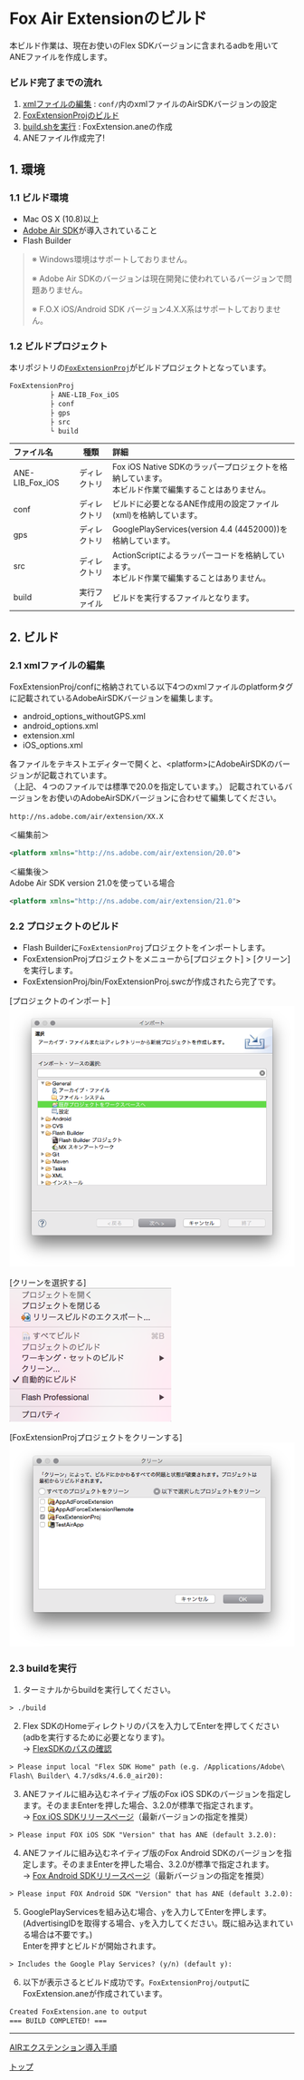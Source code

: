 # Fox Air Extensionのビルド

本ビルド作業は、現在お使いのFlex SDKバージョンに含まれるadbを用いてANEファイルを作成します。

### ビルド完了までの流れ

1. [xmlファイルの編集](#edit_xml) : `conf/`内のxmlファイルのAirSDKバージョンの設定
2. [FoxExtensionProjのビルド](#clean_project)
3. [build.shを実行](#perform_build) : FoxExtension.aneの作成
4. ANEファイル作成完了!

## 1. 環境

### 1.1 ビルド環境

* Mac OS X (10.8)以上
* [Adobe Air SDK](http://www.adobe.com/devnet/air/air-sdk-download.html)が導入されていること
* Flash Builder

> ※ Windows環境はサポートしておりません。
>
> ※ Adobe Air SDKのバージョンは現在開発に使われているバージョンで問題ありません。
>
> ※ F.O.X iOS/Android SDK バージョン4.X.X系はサポートしておりません。

### 1.2 ビルドプロジェクト

本リポジトリの[`FoxExtensionProj`](/FoxExtensionProj)がビルドプロジェクトとなっています。

```
FoxExtensionProj
          ├ ANE-LIB_Fox_iOS
          ├ conf
          ├ gps
          ├ src
          └ build
```

|ファイル名|種類|詳細|
|:---|:---:|:---|
|ANE-LIB_Fox_iOS|ディレクトリ|Fox iOS Native SDKのラッパープロジェクトを格納しています。<br>本ビルド作業で編集することはありません。|
|conf|ディレクトリ|ビルドに必要となるANE作成用の設定ファイル(xml)を格納しています。|
|gps|ディレクトリ|GooglePlayServices(version 4.4 (4452000))を格納しています。|
|src|ディレクトリ|ActionScriptによるラッパーコードを格納しています。<br>本ビルド作業で編集することはありません。|
|build|実行ファイル|ビルドを実行するファイルとなります。|

## 2. ビルド

<div id="edit_xml"></div>

### 2.1 xmlファイルの編集

FoxExtensionProj/confに格納されている以下4つのxmlファイルのplatformタグに記載されているAdobeAirSDKバージョンを編集します。

* android_options_withoutGPS.xml
* android_options.xml
* extension.xml
* iOS_options.xml

各ファイルをテキストエディターで開くと、&lt;platform&gt;にAdobeAirSDKのバージョンが記載されています。<br>
（上記、４つのファイルでは標準で20.0を指定しています。）
記載されているバージョンをお使いのAdobeAirSDKバージョンに合わせて編集してください。

`http://ns.adobe.com/air/extension/XX.X`

＜編集前＞
```xml
<platform xmlns="http://ns.adobe.com/air/extension/20.0">
```

＜編集後＞<br>
Adobe Air SDK version 21.0を使っている場合
```xml
<platform xmlns="http://ns.adobe.com/air/extension/21.0">
```

<div id="clean_project"></div>

### 2.2 プロジェクトのビルド

* Flash Builderに`FoxExtensionProj`プロジェクトをインポートします。
* FoxExtensionProjプロジェクトをメニューから[プロジェクト] > [クリーン]を実行します。
* FoxExtensionProj/bin/FoxExtensionProj.swcが作成されたら完了です。

[プロジェクトのインポート]
![ImportProject](./import_project.png)

[クリーンを選択する]<br>
![Clean01](./clean_01.png)

[FoxExtensionProjプロジェクトをクリーンする]<br>
![Clean02](./clean_02.png)

<div id="perform_build"></div>

### 2.3 buildを実行

1. ターミナルからbuildを実行してください。
```
> ./build
```

2. Flex SDKのHomeディレクトリのパスを入力してEnterを押してください(adbを実行するために必要となります)。<br>
 → [FlexSDKのパスの確認](./FLEX_SDK.md)
```
> Please input local "Flex SDK Home" path (e.g. /Applications/Adobe\ Flash\ Builder\ 4.7/sdks/4.6.0_air20):
```

3. ANEファイルに組み込むネイティブ版のFox iOS SDKのバージョンを指定します。そのままEnterを押した場合、3.2.0が標準で指定されます。<br>
 → [Fox iOS SDKリリースページ](https://github.com/cyber-z/public-fox-ios-sdk/releases)（最新バージョンの指定を推奨）
```
> Please input FOX iOS SDK "Version" that has ANE (default 3.2.0):
```

4. ANEファイルに組み込むネイティブ版のFox Android SDKのバージョンを指定します。そのままEnterを押した場合、3.2.0が標準で指定されます。<br>
 → [Fox Android SDKリリースページ](https://github.com/cyber-z/public-fox-android-sdk/releases)（最新バージョンの指定を推奨）
```
> Please input FOX Android SDK "Version" that has ANE (default 3.2.0):
```

5. GooglePlayServicesを組み込む場合、`y`を入力してEnterを押します。(AdvertisingIDを取得する場合、`y`を入力してください。既に組み込まれている場合は不要です。)<br>Enterを押すとビルドが開始されます。
```
> Includes the Google Play Services? (y/n) (default y):
```

6. 以下が表示さるとビルド成功です。`FoxExtensionProj/output`にFoxExtension.aneが作成されています。
```
Created FoxExtension.ane to output
=== BUILD COMPLETED! ===
```

---
[AIRエクステンション導入手順](/lang/ja/README.md#integration_flashbuilder)

[トップ](/lang/ja/README.md)
